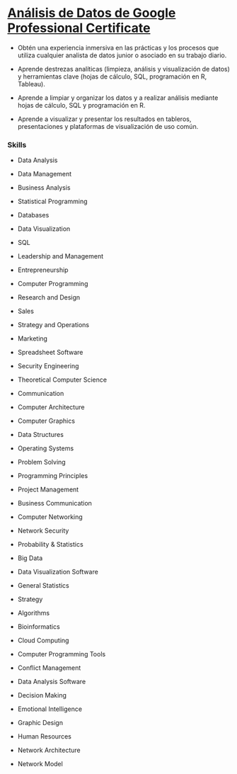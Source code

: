 # [Análisis de Datos de Google Professional Certificate](https://www.coursera.org/programs/becas-google-fundae-sepe-analisis-datos-rspys/professional-certificates/analisis-de-datos-de-google?collectionId=St94l)

* Obtén una experiencia inmersiva en las prácticas y los procesos que utiliza cualquier analista de datos junior o asociado en su trabajo diario.

* Aprende destrezas analíticas (limpieza, análisis y visualización de datos) y herramientas clave (hojas de cálculo, SQL, programación en R, Tableau).

* Aprende a limpiar y organizar los datos y a realizar análisis mediante hojas de cálculo, SQL y programación en R.

* Aprende a visualizar y presentar los resultados  en tableros, presentaciones y plataformas de visualización de uso común.

### Skills

* Data Analysis

* Data Management

* Business Analysis

* Statistical Programming

* Databases

* Data Visualization

* SQL

* Leadership and Management

* Entrepreneurship

* Computer Programming

* Research and Design

* Sales

* Strategy and Operations

* Marketing

* Spreadsheet Software

* Security Engineering

* Theoretical Computer Science

* Communication

* Computer Architecture

* Computer Graphics

* Data Structures

* Operating Systems

* Problem Solving

* Programming Principles

* Project Management

* Business Communication

* Computer Networking

* Network Security

* Probability & Statistics

* Big Data

* Data Visualization Software

* General Statistics

* Strategy

* Algorithms

* Bioinformatics

* Cloud Computing

* Computer Programming Tools

* Conflict Management

* Data Analysis Software

* Decision Making

* Emotional Intelligence

* Graphic Design

* Human Resources

* Network Architecture

* Network Model